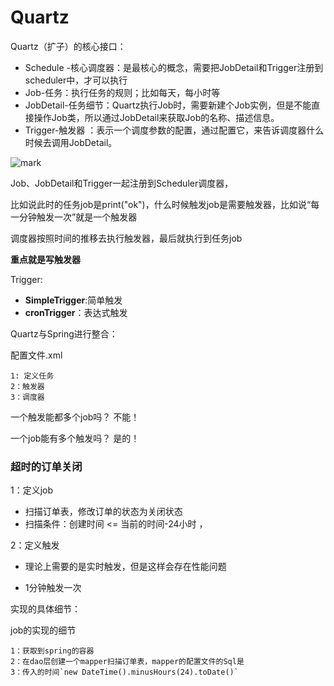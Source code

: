 # Quartz

Quartz（扩子）的核心接口：

- Schedule -核心调度器：是最核心的概念，需要把JobDetail和Trigger注册到scheduler中，才可以执行 
- Job-任务：执行任务的规则；比如每天，每小时等  
- JobDetail-任务细节：Quartz执行Job时，需要新建个Job实例，但是不能直接操作Job类，所以通过JobDetail来获取Job的名称、描述信息。 
- Trigger-触发器 ：表示一个调度参数的配置，通过配置它，来告诉调度器什么时候去调用JobDetail。 



![mark](http://ozxf77u6w.bkt.clouddn.com/blog/180816/KD69EId6bj.png?imageslim)

Job、JobDetail和Trigger一起注册到Scheduler调度器，

比如说此时的任务job是print("ok")，什么时候触发job是需要触发器，比如说“每一分钟触发一次”就是一个触发器

调度器按照时间的推移去执行触发器，最后就执行到任务job

**重点就是写触发器**

Trigger:

- **SimpleTrigger**:简单触发
- **cronTrigger**：表达式触发

Quartz与Spring进行整合：

配置文件.xml

```
1: 定义任务
2：触发器
3：调度器
```

一个触发能都多个job吗？ 不能！

一个job能有多个触发吗？ 是的！

### 超时的订单关闭

1：定义job

- 扫描订单表，修改订单的状态为关闭状态
- 扫描条件：创建时间 <= 当前的时间-24小时  ，

2：定义触发

- 理论上需要的是实时触发，但是这样会存在性能问题

- 1分钟触发一次

实现的具体细节：

job的实现的细节

```
1：获取到spring的容器
2：在dao层创建一个mapper扫描订单表，mapper的配置文件的Sql是
3：传入的时间`new DateTime().minusHours(24).toDate()`
```





